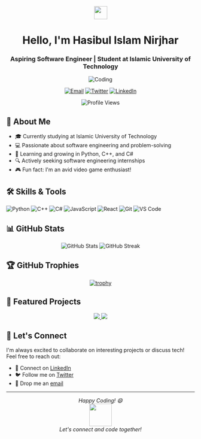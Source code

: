 <div align="center">
  <img src="https://raw.githubusercontent.com/MartinHeinz/MartinHeinz/master/wave.gif" height="35">
  <h1>Hello, I'm Hasibul Islam Nirjhar</h1>
  <h3>Aspiring Software Engineer | Student at Islamic University of Technology</h3>
  
  ![Coding](https://media.giphy.com/media/ZVik7pBtu9dNS/giphy.gif)

  [![Email](https://img.shields.io/badge/Email-hasibulislam%40iut--dhaka.edu-blue?style=for-the-badge&logo=gmail&logoColor=white)](mailto:hasibulislam@iut-dhaka.edu)
  [![Twitter](https://img.shields.io/badge/Twitter-NirjharHasib-1DA1F2?style=for-the-badge&logo=twitter&logoColor=white)](https://twitter.com/NirjharHasib)
  [![LinkedIn](https://img.shields.io/badge/LinkedIn-Hasibul%20Islam%20Nirjhar-0077B5?style=for-the-badge&logo=linkedin&logoColor=white)](https://www.linkedin.com/in/hasibul-islam-nirjhar-b50925262/)
  
  ![Profile Views](https://komarev.com/ghpvc/?username=HasibNirjhar07&style=for-the-badge&color=blueviolet)
</div>

## 🚀 About Me

- 🎓 Currently studying at Islamic University of Technology
- 💻 Passionate about software engineering and problem-solving
- 🌱 Learning and growing in Python, C++, and C#
- 🔍 Actively seeking software engineering internships
- 🎮 Fun fact: I'm an avid video game enthusiast!

## 🛠️ Skills & Tools

![Python](https://img.shields.io/badge/Python-3776AB?style=for-the-badge&logo=python&logoColor=white)
![C++](https://img.shields.io/badge/C++-00599C?style=for-the-badge&logo=c%2B%2B&logoColor=white)
![C#](https://img.shields.io/badge/C%23-239120?style=for-the-badge&logo=c-sharp&logoColor=white)
![JavaScript](https://img.shields.io/badge/JavaScript-F7DF1E?style=for-the-badge&logo=javascript&logoColor=black)
![React](https://img.shields.io/badge/React-61DAFB?style=for-the-badge&logo=react&logoColor=black)
![Git](https://img.shields.io/badge/Git-F05032?style=for-the-badge&logo=git&logoColor=white)
![VS Code](https://img.shields.io/badge/VS_Code-007ACC?style=for-the-badge&logo=visual-studio-code&logoColor=white)

## 📊 GitHub Stats

<div align="center">
  <img src="https://github-readme-stats.vercel.app/api?username=HasibNirjhar07&show_icons=true&theme=radical" alt="GitHub Stats" />
  <img src="https://github-readme-streak-stats.herokuapp.com/?user=HasibNirjhar07&theme=radical" alt="GitHub Streak" />
</div>

## 🏆 GitHub Trophies

<div align="center">
  
[![trophy](https://github-profile-trophy.vercel.app/?username=HasibNirjhar07&theme=darkhub&column=7)](https://github.com/ryo-ma/github-profile-trophy)

</div>

## 🌟 Featured Projects

<div align="center">
  <a href="https://github.com/HasibNirjhar07/SPL-Project-1">
    <img src="https://github-readme-stats.vercel.app/api/pin/?username=HasibNirjhar07&repo=SPL-Project-1&theme=radical" />
  </a>
  <a href="https://github.com/adid/SPL-DP-Manager">
    <img src="https://github-readme-stats.vercel.app/api/pin/?username=adid&repo=SPL-DP-Manager&theme=radical" />
  </a>
</div>

</div>

## 🤝 Let's Connect

I'm always excited to collaborate on interesting projects or discuss tech! Feel free to reach out:

- 💼 Connect on [LinkedIn](https://www.linkedin.com/in/hasibul-islam-nirjhar-b50925262/)
- 🐦 Follow me on [Twitter](https://twitter.com/NirjharHasib)
- 📧 Drop me an [email](mailto:hasibulislam@iut-dhaka.edu)

---

<div align="center">
  <i>Happy Coding! 😄</i>
  <br>
  <img src="https://media.giphy.com/media/LnQjpWaON8nhr21vNW/giphy.gif" width="60">
  <br>
  <i>Let's connect and code together!</i>
</div>
